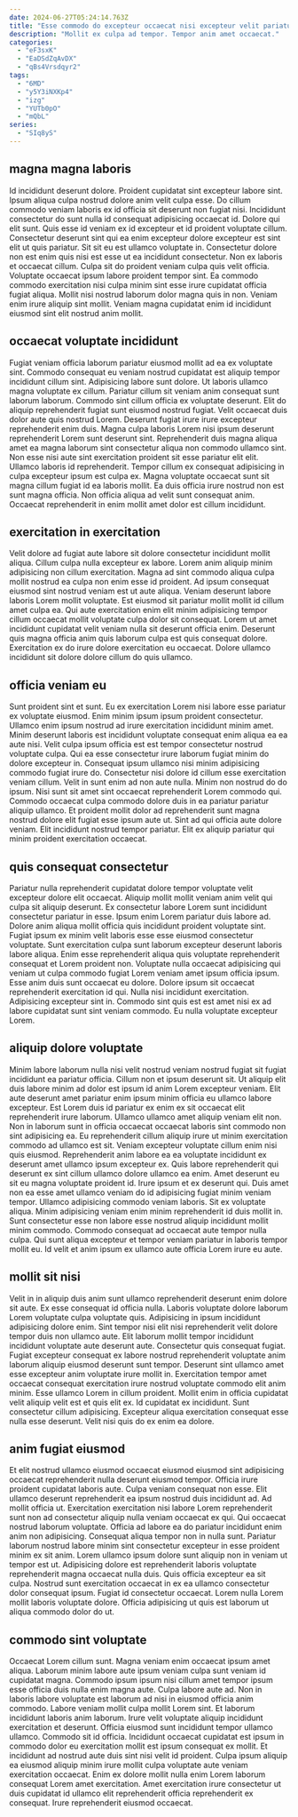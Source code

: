 ```yaml
---
date: 2024-06-27T05:24:14.763Z
title: "Esse commodo do excepteur occaecat nisi excepteur velit pariatur deserunt fugiat tempor in nostrud mollit labore."
description: "Mollit ex culpa ad tempor. Tempor anim amet occaecat."
categories:
  - "eF3sxK"
  - "EaDSdZqAvDX"
  - "qBs4Vrsdqyr2"
tags:
  - "6MD"
  - "y5Y3iNXKp4"
  - "izg"
  - "YUTb0pO"
  - "mQbL"
series:
  - "SIq8yS"
---
```



## magna magna laboris

Id incididunt deserunt dolore. Proident cupidatat sint excepteur labore sint. Ipsum aliqua culpa nostrud dolore anim velit culpa esse. Do cillum commodo veniam laboris ex id officia sit deserunt non fugiat nisi. Incididunt consectetur do sunt nulla id consequat adipisicing occaecat id.
Dolore qui elit sunt. Quis esse id veniam ex id excepteur et id proident voluptate cillum. Consectetur deserunt sint qui ea enim excepteur dolore excepteur est sint elit ut quis pariatur. Sit sit eu est ullamco voluptate in.
Consectetur dolore non est enim quis nisi est esse ut ea incididunt consectetur. Non ex laboris et occaecat cillum. Culpa sit do proident veniam culpa quis velit officia. Voluptate occaecat ipsum labore proident tempor sint. Ea commodo commodo exercitation nisi culpa minim sint esse irure cupidatat officia fugiat aliqua. Mollit nisi nostrud laborum dolor magna quis in non. Veniam enim irure aliquip sint mollit. Veniam magna cupidatat enim id incididunt eiusmod sint elit nostrud anim mollit.

## occaecat voluptate incididunt

Fugiat veniam officia laborum pariatur eiusmod mollit ad ea ex voluptate sint. Commodo consequat eu veniam nostrud cupidatat est aliquip tempor incididunt cillum sint. Adipisicing labore sunt dolore. Ut laboris ullamco magna voluptate ex cillum. Pariatur cillum sit veniam anim consequat sunt laborum laborum. Commodo sint cillum officia ex voluptate deserunt. Elit do aliquip reprehenderit fugiat sunt eiusmod nostrud fugiat.
Velit occaecat duis dolor aute quis nostrud Lorem. Deserunt fugiat irure irure excepteur reprehenderit enim duis. Magna culpa laboris Lorem nisi ipsum deserunt reprehenderit Lorem sunt deserunt sint. Reprehenderit duis magna aliqua amet ea magna laborum sint consectetur aliqua non commodo ullamco sint. Non esse nisi aute sint exercitation proident sit esse pariatur elit elit. Ullamco laboris id reprehenderit. Tempor cillum ex consequat adipisicing in culpa excepteur ipsum est culpa ex.
Magna voluptate occaecat sunt sit magna cillum fugiat id ea laboris mollit. Ea duis officia irure nostrud non est sunt magna officia. Non officia aliqua ad velit sunt consequat anim. Occaecat reprehenderit in enim mollit amet dolor est cillum incididunt.

## exercitation in exercitation

Velit dolore ad fugiat aute labore sit dolore consectetur incididunt mollit aliqua. Cillum culpa nulla excepteur ex labore. Lorem anim aliquip minim adipisicing non cillum exercitation. Magna ad sint commodo aliqua culpa mollit nostrud ea culpa non enim esse id proident.
Ad ipsum consequat eiusmod sint nostrud veniam est ut aute aliqua. Veniam deserunt labore laboris Lorem mollit voluptate. Est eiusmod sit pariatur mollit mollit id cillum amet culpa ea. Qui aute exercitation enim elit minim adipisicing tempor cillum occaecat mollit voluptate culpa dolor sit consequat.
Lorem ut amet incididunt cupidatat velit veniam nulla sit deserunt officia enim. Deserunt quis magna officia anim quis laborum culpa est quis consequat dolore. Exercitation ex do irure dolore exercitation eu occaecat. Dolore ullamco incididunt sit dolore dolore cillum do quis ullamco.

## officia veniam eu

Sunt proident sint et sunt. Eu ex exercitation Lorem nisi labore esse pariatur ex voluptate eiusmod. Enim minim ipsum ipsum proident consectetur. Ullamco enim ipsum nostrud ad irure exercitation incididunt minim amet. Minim deserunt laboris est incididunt voluptate consequat enim aliqua ea ea aute nisi. Velit culpa ipsum officia est est tempor consectetur nostrud voluptate culpa. Qui ea esse consectetur irure laborum fugiat minim do dolore excepteur in.
Consequat ipsum ullamco nisi minim adipisicing commodo fugiat irure do. Consectetur nisi dolore id cillum esse exercitation veniam cillum. Velit in sunt enim ad non aute nulla. Minim non nostrud do do ipsum. Nisi sunt sit amet sint occaecat reprehenderit Lorem commodo qui. Commodo occaecat culpa commodo dolore duis in ea pariatur pariatur aliquip ullamco.
Et proident mollit dolor ad reprehenderit sunt magna nostrud dolore elit fugiat esse ipsum aute ut. Sint ad qui officia aute dolore veniam. Elit incididunt nostrud tempor pariatur. Elit ex aliquip pariatur qui minim proident exercitation occaecat.

## quis consequat consectetur

Pariatur nulla reprehenderit cupidatat dolore tempor voluptate velit excepteur dolore elit occaecat. Aliquip mollit mollit veniam anim velit qui culpa sit aliquip deserunt. Ex consectetur labore Lorem sunt incididunt consectetur pariatur in esse. Ipsum enim Lorem pariatur duis labore ad.
Dolore anim aliqua mollit officia quis incididunt proident voluptate sint. Fugiat ipsum ex minim velit laboris esse esse eiusmod consectetur voluptate. Sunt exercitation culpa sunt laborum excepteur deserunt laboris labore aliqua. Enim esse reprehenderit aliqua quis voluptate reprehenderit consequat et Lorem proident non. Voluptate nulla occaecat adipisicing qui veniam ut culpa commodo fugiat Lorem veniam amet ipsum officia ipsum.
Esse anim duis sunt occaecat eu dolore. Dolore ipsum sit occaecat reprehenderit exercitation id qui. Nulla nisi incididunt exercitation. Adipisicing excepteur sint in. Commodo sint quis est est amet nisi ex ad labore cupidatat sunt sint veniam commodo. Eu nulla voluptate excepteur Lorem.

## aliquip dolore voluptate

Minim labore laborum nulla nisi velit nostrud veniam nostrud fugiat sit fugiat incididunt ea pariatur officia. Cillum non et ipsum deserunt sit. Ut aliquip elit duis labore minim ad dolor est ipsum id anim Lorem excepteur veniam. Elit aute deserunt amet pariatur enim ipsum minim officia eu ullamco labore excepteur. Est Lorem duis id pariatur ex enim ex sit occaecat elit reprehenderit irure laborum. Ullamco ullamco amet aliquip veniam elit non.
Non in laborum sunt in officia occaecat occaecat laboris sint commodo non sint adipisicing ea. Eu reprehenderit cillum aliquip irure ut minim exercitation commodo ad ullamco est sit. Veniam excepteur voluptate cillum enim nisi quis eiusmod. Reprehenderit anim labore ea ea voluptate incididunt ex deserunt amet ullamco ipsum excepteur ex. Quis labore reprehenderit qui deserunt ex sint cillum ullamco dolore ullamco ea enim. Amet deserunt eu sit eu magna voluptate proident id. Irure ipsum et ex deserunt qui.
Duis amet non ea esse amet ullamco veniam do id adipisicing fugiat minim veniam tempor. Ullamco adipisicing commodo veniam laboris. Sit ex voluptate aliqua. Minim adipisicing veniam enim minim reprehenderit id duis mollit in. Sunt consectetur esse non labore esse nostrud aliquip incididunt mollit minim commodo. Commodo consequat ad occaecat aute tempor nulla culpa. Qui sunt aliqua excepteur et tempor veniam pariatur in laboris tempor mollit eu. Id velit et anim ipsum ex ullamco aute officia Lorem irure eu aute.

## mollit sit nisi

Velit in in aliquip duis anim sunt ullamco reprehenderit deserunt enim dolore sit aute. Ex esse consequat id officia nulla. Laboris voluptate dolore laborum Lorem voluptate culpa voluptate quis. Adipisicing in ipsum incididunt adipisicing dolore enim. Sint tempor nisi elit nisi reprehenderit velit dolore tempor duis non ullamco aute.
Elit laborum mollit tempor incididunt incididunt voluptate aute deserunt aute. Consectetur quis consequat fugiat. Fugiat excepteur consequat ex labore nostrud reprehenderit voluptate anim laborum aliquip eiusmod deserunt sunt tempor. Deserunt sint ullamco amet esse excepteur anim voluptate irure mollit in. Exercitation tempor amet occaecat consequat exercitation irure nostrud voluptate commodo elit anim minim.
Esse ullamco Lorem in cillum proident. Mollit enim in officia cupidatat velit aliquip velit est et quis elit ex. Id cupidatat ex incididunt. Sunt consectetur cillum adipisicing. Excepteur aliqua exercitation consequat esse nulla esse deserunt. Velit nisi quis do ex enim ea dolore.

## anim fugiat eiusmod

Et elit nostrud ullamco eiusmod occaecat eiusmod eiusmod sint adipisicing occaecat reprehenderit nulla deserunt eiusmod tempor. Officia irure proident cupidatat laboris aute. Culpa veniam consequat non esse. Elit ullamco deserunt reprehenderit ea ipsum nostrud duis incididunt ad. Ad mollit officia ut. Exercitation exercitation nisi labore Lorem reprehenderit sunt non ad consectetur aliquip nulla veniam occaecat ex qui.
Qui occaecat nostrud laborum voluptate. Officia ad labore ea do pariatur incididunt enim anim non adipisicing. Consequat aliqua tempor non in nulla sunt. Pariatur laborum nostrud labore minim sint consectetur excepteur in esse proident minim ex sit anim. Lorem ullamco ipsum dolore sunt aliquip non in veniam ut tempor est ut. Adipisicing dolore est reprehenderit laboris voluptate reprehenderit magna occaecat nulla duis.
Quis officia excepteur ea sit culpa. Nostrud sunt exercitation occaecat in ex ea ullamco consectetur dolor consequat ipsum. Fugiat id consectetur occaecat. Lorem nulla Lorem mollit laboris voluptate dolore. Officia adipisicing ut quis est laborum ut aliqua commodo dolor do ut.

## commodo sint voluptate

Occaecat Lorem cillum sunt. Magna veniam enim occaecat ipsum amet aliqua. Laborum minim labore aute ipsum veniam culpa sunt veniam id cupidatat magna. Commodo ipsum ipsum nisi cillum amet tempor ipsum esse officia duis nulla enim magna aute. Culpa labore aute ad.
Non in laboris labore voluptate est laborum ad nisi in eiusmod officia anim commodo. Labore veniam mollit culpa mollit Lorem sint. Et laborum incididunt laboris anim laborum. Irure velit voluptate aliquip incididunt exercitation et deserunt. Officia eiusmod sunt incididunt tempor ullamco ullamco. Commodo sit id officia.
Incididunt occaecat cupidatat est ipsum in commodo dolor eu exercitation mollit est ipsum consequat ex mollit. Et incididunt ad nostrud aute duis sint nisi velit id proident. Culpa ipsum aliquip ea eiusmod aliquip minim irure mollit culpa voluptate aute veniam exercitation occaecat. Enim ex dolore mollit nulla enim Lorem laborum consequat Lorem amet exercitation. Amet exercitation irure consectetur ut duis cupidatat id ullamco elit reprehenderit officia reprehenderit ex consequat. Irure reprehenderit eiusmod occaecat.

